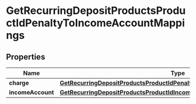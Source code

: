 

# GetRecurringDepositProductsProductIdPenaltyToIncomeAccountMappings


## Properties

| Name | Type | Description | Notes |
|------------ | ------------- | ------------- | -------------|
|**charge** | [**GetRecurringDepositProductsProductIdPenaltyToIncomeAccountMappingsCharge**](GetRecurringDepositProductsProductIdPenaltyToIncomeAccountMappingsCharge.md) |  |  [optional] |
|**incomeAccount** | [**GetRecurringDepositProductsProductIdIncomeFromPenaltyAccount**](GetRecurringDepositProductsProductIdIncomeFromPenaltyAccount.md) |  |  [optional] |



